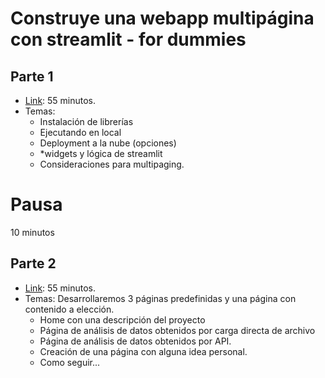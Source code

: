 Construye una webapp multipágina con streamlit - for dummies
===============================================================

## Parte 1
* [Link](https://sebastiandres.github.io/streamlit4dummies/parte1): 55 minutos. 
* Temas: 
  * Instalación de librerías
  * Ejecutando en local
  * Deployment a la nube (opciones)
  * *widgets y lógica de streamlit
  * Consideraciones para multipaging.

# Pausa
10 minutos

## Parte 2
* [Link](https://sebastiandres.github.io/streamlit4dummies/parte2): 55 minutos. 
* Temas: Desarrollaremos 3 páginas predefinidas y una página con contenido a elección.
    * Home con una descripción del proyecto
    * Página de análisis de datos obtenidos por carga directa de archivo
    * Página de análisis de datos obtenidos por API. 
    * Creación de una página con alguna idea personal. 
    * Como seguir...